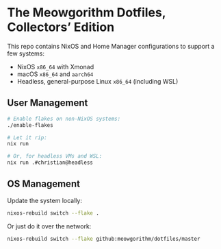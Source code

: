 # The Meowgorithm Dotfiles, Collectors’ Edition

This repo contains NixOS and Home Manager configurations to support a few
systems:

- NixOS `x86_64` with Xmonad
- macOS `x86_64` and `aarch64`
- Headless, general-purpose Linux `x86_64` (including WSL)

## User Management

```bash
# Enable flakes on non-NixOS systems:
./enable-flakes

# Let it rip:
nix run

# Or, for headless VMs and WSL:
nix run .#christian@headless
```

## OS Management

Update the system locally:

```bash
nixos-rebuild switch --flake .
```

Or just do it over the network:

```bash
nixos-rebuild switch --flake github:meowgorithm/dotfiles/master
```
